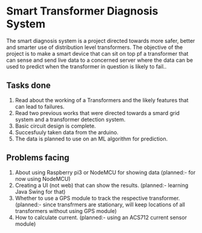 # Smart Transformer Diagnosis System

The smart diagnosis system is a project directed towards more safer, better and smarter use of distribution level transformers.
The objective of the project is to make a smart device that can sit on top pf a transformer that can sense and send live data to a concerned server where the data can be used to predict when the transformer in question is likely to fail..


## Tasks done
1. Read about the working of a Transformers and the likely features that can lead to failures.
2. Read two previous works that were directed towards a smard grid system and a transformer detection system.
3. Basic circuit design is complete.
4. Succesfuuly taken data from the arduino.
5. The data is planned to use on an ML algorithm for prediction.

## Problems facing
1. About using Raspberry pi3 or NodeMCU for showing data (planned:- for now using NodeMCU)
2. Creating a UI (not web) that can show the results. (planned:- learning Java Swing for that)
3. Whether to use a GPS module to track the respective transformer. (planned:- since transfrmers are stationary, will keep locations of all transformers without using GPS module)
4. How to calculate current. (planned:- using an ACS712 current sensor module)
